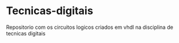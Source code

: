 # Tecnicas-digitais
Repositorio com os circuitos logicos criados em vhdl na disciplina de tecnicas digitais

